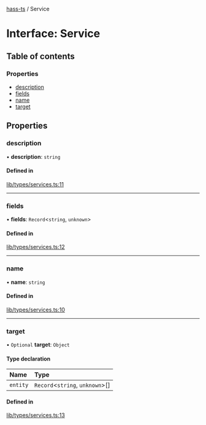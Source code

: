 [hass-ts](../README.md) / Service

# Interface: Service

## Table of contents

### Properties

- [description](Service.md#description)
- [fields](Service.md#fields)
- [name](Service.md#name)
- [target](Service.md#target)

## Properties

### description

• **description**: `string`

#### Defined in

[lib/types/services.ts:11](https://github.com/benwainwright/hass-ts/blob/2754a39/src/lib/types/services.ts#L11)

---

### fields

• **fields**: `Record`\<`string`, `unknown`\>

#### Defined in

[lib/types/services.ts:12](https://github.com/benwainwright/hass-ts/blob/2754a39/src/lib/types/services.ts#L12)

---

### name

• **name**: `string`

#### Defined in

[lib/types/services.ts:10](https://github.com/benwainwright/hass-ts/blob/2754a39/src/lib/types/services.ts#L10)

---

### target

• `Optional` **target**: `Object`

#### Type declaration

| Name     | Type                              |
| :------- | :-------------------------------- |
| `entity` | `Record`\<`string`, `unknown`\>[] |

#### Defined in

[lib/types/services.ts:13](https://github.com/benwainwright/hass-ts/blob/2754a39/src/lib/types/services.ts#L13)
